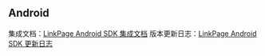 ## Android
集成文档：[LinkPage Android SDK 集成文档](https://pagedoc.lkme.cc/android-sdk.html)
版本更新日志：[LinkPage Android SDK 更新日志](https://pagedoc.lkme.cc/android-sdk-download.html)